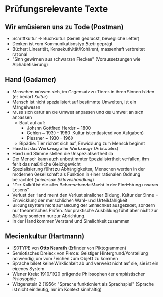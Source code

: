 # Prüfungsrelevante Texte

## Wir amüsieren uns zu Tode (Postman)
* Schriftkultur -> Buchkultur (Seriell gedruckt, bewegliche Letter)
* Denken ist vom Kommunikationstyp *Buch* geprägt
* Bücher: Linearität, Konsekutivität/Kohärent, massenhaft verbreitet, rational
* "Sinn gewinnen aus schwarzen Flecken" (Voraussetzungen wie Alphabetisierung)


## Hand (Gadamer)
* Menschen müssen sich, im Gegensatz zu Tieren in ihren Sinnen bilden (es bedarf *Kultur*)
* Mensch ist nicht spezialisiert auf bestimmte Umwelten, ist ein Mängelwesen
* Muss sich dafür an die Umwelt anpassen und die Umwelt an sich anpassen
	* Baut auf auf:
		* Johann Gottfired Herder ~ 1800
		* Gehlen ~ 1930 - 1960 (Kultur ist entlastend von Aufgaben)
		* Plessner ~ 1930 - 1960
	* Bipädie: Tier richtet sich auf, Enwicklung zum Mensch beginnt
* Hand ist das Werkzeug aller Werkzeuge (Aristoteles)
* Hand und Stimme stellen die Unspezialisertheit da
* Der Mensch kann auch unbestimmter Spezialisiertheit verfallen, ihm fehlt das natürliche Gleichgewicht
* Spezialisierung führt zu Abhängigkeiten, Menschen werden in der modernen Gesellschaft als Funktion in einer rationalen Ordnung betrachtet (*universale Sklavenhandlung*)
* "Der Kalkül ist die alles Beherrschende Macht in der Einrichtung unseres Lebens"
* Verlust der Hand meint den Verlust sinnlicher Bildung, Kultur der Sinne = Entwicklung der menschlichen Wahl- und Urteilsfähigkeit
* Bildungssystem nicht auf Bildung der Sinnlichkeit ausgebildet, sondern nur theoretisches Prüfen. Nur praktische Ausbildung führt aber nicht zur *Bildung* sondern nur zur Abrichtung.
* In der Hand kommen Verstand und Sinnlichkeit zusammen


## Medienkultur (Hartmann)
* ISOTYPE von **Otto Neurath** (Erfinder von Piktogrammen)
* Semiotisches Dreieck von Pierce: Geistiger Hintergrund/Vorstellung notwendig, um vom Zeichen zum Objekt zu kommen
* Sprache bildet keine Wirklichkeit ab und verweist nicht auf sie, sie ist ein eigenes System
* Wiener Kreis: 1910/1920 prägende Philosophen der empiristischen Philosophie
* Wittgenstein 2 (1956): "Sprache funktioniert als Sprachspiel" (Sprache ist nicht eindeutig, nur im Kontext sinnhaltig)

